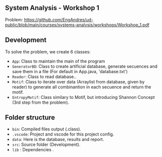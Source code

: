 ## System Analysis - Workshop 1

Problem:  https://github.com/EngAndres/ud-public/blob/main/courses/systems-analysis/workshops/Workshop_1.pdf

## Development

To solve the problem, we create 6 classes:

- `App`: Class to maintain the main of the program
- `GeneratorBD`: Class to create artificial database, generate secuences and save them in a file (For default in App.java, 'database.txt') 
- `Reader`: Class to read database..
- `Motif`: Class to iterate over data (Arraylist from database, given by reader) to generate all combinantion in each secuence and return the motif.
- `EntropyMotif`: Class similary to Motif, but introducing Shannon Concept (3rd step from the problem).

## Folder structure

- `bin`: Compiled files output (.class).
- `.vscode`: Project and vscode for this project config.
- `data`: Here is the database, results and report.
- `src`: Source folder (Development).
- `lib` : Dependencies .
